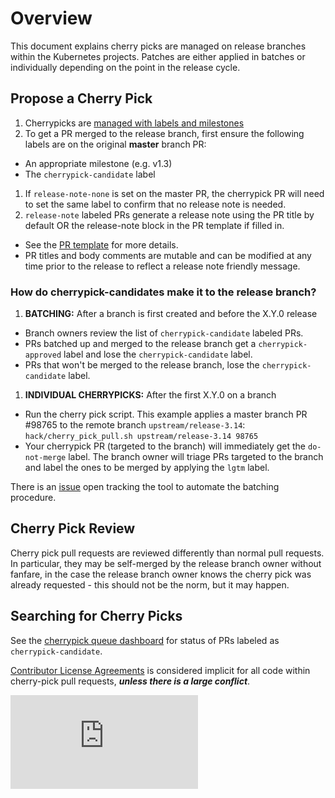 # Overview

This document explains cherry picks are managed on release branches within the
Kubernetes projects.  Patches are either applied in batches or individually
depending on the point in the release cycle.

## Propose a Cherry Pick

1. Cherrypicks are [managed with labels and milestones](pull-requests.md#release-notes)
1. To get a PR merged to the release branch, first ensure the following labels
   are on the original **master** branch PR:
  * An appropriate milestone (e.g. v1.3)
  * The `cherrypick-candidate` label
1. If `release-note-none` is set on the master PR, the cherrypick PR will need
   to set the same label to confirm that no release note is needed.
1. `release-note` labeled PRs generate a release note using the PR title by
   default OR the release-note block in the PR template if filled in.
  * See the [PR template](https://github.com/kubernetes/kubernetes/blob/master/.github/PULL_REQUEST_TEMPLATE.md) for more details.
  * PR titles and body comments are mutable and can be modified at any time
    prior to the release to reflect a release note friendly message.

### How do cherrypick-candidates make it to the release branch?

1. **BATCHING:** After a branch is first created and before the X.Y.0 release
  * Branch owners review the list of `cherrypick-candidate` labeled PRs.
  * PRs batched up and merged to the release branch get a `cherrypick-approved`
label and lose the `cherrypick-candidate` label.
  * PRs that won't be merged to the release branch, lose the
`cherrypick-candidate` label.

1. **INDIVIDUAL CHERRYPICKS:** After the first X.Y.0 on a branch
  * Run the cherry pick script. This example applies a master branch PR #98765
to the remote branch `upstream/release-3.14`:
`hack/cherry_pick_pull.sh upstream/release-3.14 98765`
  * Your cherrypick PR (targeted to the branch) will immediately get the
`do-not-merge` label. The branch owner will triage PRs targeted to
the branch and label the ones to be merged by applying the `lgtm`
label.

There is an [issue](https://github.com/kubernetes/kubernetes/issues/23347) open
tracking the tool to automate the batching procedure.

## Cherry Pick Review

Cherry pick pull requests are reviewed differently than normal pull requests. In
particular, they may be self-merged by the release branch owner without fanfare,
in the case the release branch owner knows the cherry pick was already
requested - this should not be the norm, but it may happen.

## Searching for Cherry Picks

See the [cherrypick queue dashboard](http://cherrypick.k8s.io/#/queue) for
status of PRs labeled as `cherrypick-candidate`.

[Contributor License Agreements](http://releases.k8s.io/HEAD/CONTRIBUTING.md) is
considered implicit for all code within cherry-pick pull requests, ***unless
there is a large conflict***.


<!-- BEGIN MUNGE: GENERATED_ANALYTICS -->
[![Analytics](https://kubernetes-site.appspot.com/UA-36037335-10/GitHub/docs/devel/cherry-picks.md?pixel)]()
<!-- END MUNGE: GENERATED_ANALYTICS -->
